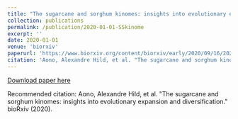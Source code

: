 ```yaml
---
title: "The sugarcane and sorghum kinomes: insights into evolutionary expansion and diversification"
collection: publications
permalink: /publication/2020-01-01-SSkinome
excerpt: ''
date: 2020-01-01
venue: 'biorxiv'
paperurl: 'https://www.biorxiv.org/content/biorxiv/early/2020/09/16/2020.09.15.298612.full.pdf'
citation: 'Aono, Alexandre Hild, et al. "The sugarcane and sorghum kinomes: insights into evolutionary expansion and diversification." bioRxiv (2020).'
---
```


[Download paper here](https://www.biorxiv.org/content/biorxiv/early/2020/09/16/2020.09.15.298612.full.pdf)

Recommended citation: Aono, Alexandre Hild, et al. "The sugarcane and sorghum kinomes: insights into evolutionary expansion and diversification." bioRxiv (2020).
